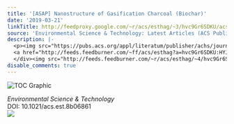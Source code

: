 ```yaml
---
title: '[ASAP] Nanostructure of Gasification Charcoal (Biochar)'
date: '2019-03-21'
linkTitle: http://feedproxy.google.com/~r/acs/esthag/~3/hvc9Gr6SDKU/acs.est.8b06861
source: 'Environmental Science & Technology: Latest Articles (ACS Publications)'
description: |-
  <p><img src="https://pubs.acs.org/appl/literatum/publisher/achs/journals/content/esthag/0/esthag.ahead-of-print/acs.est.8b06861/20190321/images/medium/es-2018-06861w_0001.gif" alt="TOC Graphic"/></p><div><cite>Environmental Science & Technology</cite></div><div>DOI: 10.1021/acs.est.8b06861</div><div class="feedflare">
  <a href="http://feeds.feedburner.com/~ff/acs/esthag?a=hvc9Gr6SDKU:HYJNj23vgHE:yIl2AUoC8zA"><img src="http://feeds.feedburner.com/~ff/acs/esthag?d=yIl2AUoC8zA" border="0"></img></a>
  </div><img src="http://feeds.feedburner.com/~r/acs/esthag/~4/hvc9Gr6SDKU" height="1" width="1" ...
disable_comments: true
---
```

<p><img src="https://pubs.acs.org/appl/literatum/publisher/achs/journals/content/esthag/0/esthag.ahead-of-print/acs.est.8b06861/20190321/images/medium/es-2018-06861w_0001.gif" alt="TOC Graphic"/></p><div><cite>Environmental Science & Technology</cite></div><div>DOI: 10.1021/acs.est.8b06861</div><div class="feedflare">
<a href="http://feeds.feedburner.com/~ff/acs/esthag?a=hvc9Gr6SDKU:HYJNj23vgHE:yIl2AUoC8zA"><img src="http://feeds.feedburner.com/~ff/acs/esthag?d=yIl2AUoC8zA" border="0"></img></a>
</div><img src="http://feeds.feedburner.com/~r/acs/esthag/~4/hvc9Gr6SDKU" height="1" width="1" ...